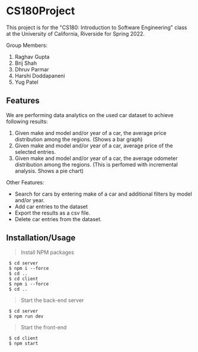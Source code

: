 # CS180Project

This project is for the "CS180: Introduction to Software Engineering" class at the University of California, Riverside for Spring 2022.

Group Members:

1. Raghav Gupta
2. Brij Shah
3. Dhruv Parmar
4. Harshi Doddapaneni
5. Yug Patel

## Features

We are performing data analytics on the used car dataset to achieve following results:

1. Given make and model and/or year of a car, the average price distribution among the regions. (Shows a bar graph)
2. Given make and model and/or year of a car, average price of the selected entries.
3. Given make and model and/or year of a car, the average odometer distribution among the regions. (This is perfomed with incremental analysis. Shows a pie chart)

Other Features:

- Search for cars by entering make of a car and additional filters by model and/or year.
- Add car entries to the dataset
- Export the results as a csv file.
- Delete car entries from the dataset.

## Installation/Usage

> Install NPM packages

     $ cd server
     $ npm i --force
     $ cd ..
     $ cd client
     $ npm i --force
     $ cd ..

> Start the back-end server

     $ cd server
     $ npm run dev

> Start the front-end

     $ cd client
     $ npm start

